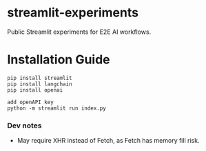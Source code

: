 # streamlit-experiments
Public Streamlit experiments for E2E AI workflows.

# Installation Guide

```
pip install streamlit
pip install langchain
pip install openai

add openAPI key
python -m streamlit run index.py
```

### Dev notes

- May require XHR instead of Fetch, as Fetch has memory fill risk.